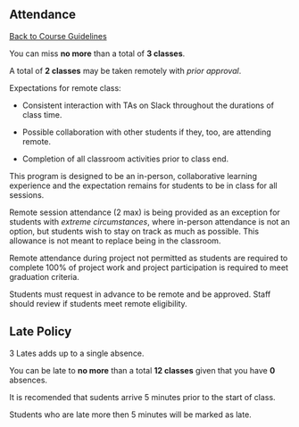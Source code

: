 ## Attendance
[Back to Course Guidelines](../../README.md#course-guidelines)

You can miss **no more** than a total of **3 classes**.


A total of **2 classes** may be taken remotely with *prior approval*.

Expectations for remote class:

* Consistent interaction with TAs on Slack throughout the durations of class time.

* Possible collaboration with other students if they, too, are attending remote.

* Completion of all classroom activities prior to class end.

This program is designed to be an in-person, collaborative learning experience and the expectation remains for students to be in class for all sessions. 

Remote session attendance (2 max) is being provided as an exception for students with *extreme circumstances*, where in-person attendance is not an option, but students wish to stay on track as much as possible. This allowance is not meant to replace being in the classroom.

Remote attendance during project not permitted as students are required to complete 100% of project work and project participation is required to meet graduation criteria.

Students must request in advance to be remote and be approved. Staff should review if students meet remote eligibility.


## Late Policy

3 Lates adds up to a single absence.

You can be late to **no more** than a total **12 classes** given that you have **0** absences. 

It is recomended that sudents arrive 5 minutes prior to the start of class. 

Students who are late more then 5 minutes will be marked as late. 